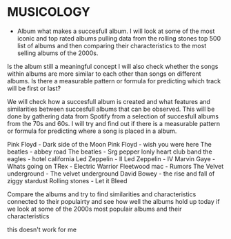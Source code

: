 # MUSICOLOGY

 - Album
what makes a succesfull album. I will look at some of the most iconic and top rated albums pulling data from the rolling stones top 500 list of albums and then comparing their characteristics to the most selling albums of the 2000s. 

Is the album still a meaningful concept I will also check whether the songs within albums are more similar to each other than songs on different albums. Is there a measurable pattern or formula for predicting which track will be first or last?

We will check how a succesfull album is created and what features and similarities between succesfull albums that can be observed. This will be done by gathering data from Spotify from a selection of succesfull albums from the 70s and 60s. I will try and find out if there is a measurable pattern or formula for predicting where a song is placed in a album. 

Pink Floyd - Dark side of the Moon
Pink Floyd - wish you were here
The beatles - abbey road
The beatles - Srg pepper lonly heart club band
the eagles - hotel california
Led Zeppelin - II
Led Zeppelin - IV
Marvin Gaye - Whats going on 
TRex - Electric Warrior 
Fleetwood mac - Rumors
The Velvet underground - The velvet underground
David Bowey - the rise and fall of ziggy stardust
Rolling stones - Let it Bleed

Compare the albums and try to find similarities and characteristics connected to their populairty and see how well the albums hold up today if we look at some of the 2000s most populair albums and their characteristics

this doesn't work for me



